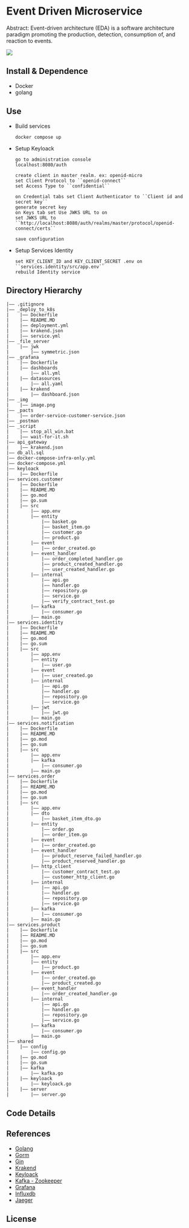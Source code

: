Event Driven Microservice
===
Abstract:
Event-driven architecture (EDA) is a software architecture paradigm promoting the production, detection, consumption of, and reaction to events.

![](https://github.com/faozimipa/micro/blob/development/_img/image.png)
## Install & Dependence
- Docker
- golang 

## Use
- Build services
  ```
  docker compose up
  ```
- Setup Keyloack
  ```
  go to administration console
  localhost:8080/auth

  create client in master realm. ex: openid-micro
  set Client Protocol to ``openid-connect``
  set Access Type to ``confidential``

  on Credential tabs set Client Authenticator to ``Client id and secret key``
  generate secret key 
  on Keys tab set Use JWKS URL to on
  set JWKS URL to ``http://localhost:8080/auth/realms/master/protocol/openid-connect/certs``
  
  save configuration 
  ```
- Setup Services Identity
  ```
  set KEY_CLIENT_ID and KEY_CLIENT_SECRET .env on ``services.identity/src/app.env``
  rebuild Identity service
  ```

## Directory Hierarchy
```
|—— .gitignore
|—— _deploy_to_k8s
|    |—— Dockerfile
|    |—— README.MD
|    |—— deployment.yml
|    |—— krakend.json
|    |—— service.yml
|—— _file_server
|    |—— jwk
|        |—— symmetric.json
|—— _grafana
|    |—— Dockerfile
|    |—— dashboards
|        |—— all.yml
|    |—— datasources
|        |—— all.yaml
|    |—— krakend
|        |—— dashboard.json
|—— _img
|    |—— image.png
|—— _pacts
|    |—— order-service-customer-service.json
|—— _postman
|—— _script
|    |—— stop_all_win.bat
|    |—— wait-for-it.sh
|—— api_gateway
|    |—— krakend.json
|—— db_all.sql
|—— docker-compose-infra-only.yml
|—— docker-compose.yml
|—— keyloack
|    |—— Dockerfile
|—— services.customer
|    |—— Dockerfile
|    |—— README.MD
|    |—— go.mod
|    |—— go.sum
|    |—— src
|        |—— app.env
|        |—— entity
|            |—— basket.go
|            |—— basket_item.go
|            |—— customer.go
|            |—— product.go
|        |—— event
|            |—— order_created.go
|        |—— event_handler
|            |—— order_completed_handler.go
|            |—— product_created_handler.go
|            |—— user_created_handler.go
|        |—— internal
|            |—— api.go
|            |—— handler.go
|            |—— repository.go
|            |—— service.go
|            |—— verify_contract_test.go
|        |—— kafka
|            |—— consumer.go
|        |—— main.go
|—— services.identity
|    |—— Dockerfile
|    |—— README.MD
|    |—— go.mod
|    |—— go.sum
|    |—— src
|        |—— app.env
|        |—— entity
|            |—— user.go
|        |—— event
|            |—— user_created.go
|        |—— internal
|            |—— api.go
|            |—— handler.go
|            |—— repository.go
|            |—— service.go
|        |—— jwt
|            |—— jwt.go
|        |—— main.go
|—— services.notification
|    |—— Dockerfile
|    |—— README.MD
|    |—— go.mod
|    |—— go.sum
|    |—— src
|        |—— app.env
|        |—— kafka
|            |—— consumer.go
|        |—— main.go
|—— services.order
|    |—— Dockerfile
|    |—— README.MD
|    |—— go.mod
|    |—— go.sum
|    |—— src
|        |—— app.env
|        |—— dto
|            |—— basket_item_dto.go
|        |—— entity
|            |—— order.go
|            |—— order_item.go
|        |—— event
|            |—— order_created.go
|        |—— event_handler
|            |—— product_reserve_failed_handler.go
|            |—— product_reserved_handler.go
|        |—— http_client
|            |—— customer_contract_test.go
|            |—— customer_http_client.go
|        |—— internal
|            |—— api.go
|            |—— handler.go
|            |—— repository.go
|            |—— service.go
|        |—— kafka
|            |—— consumer.go
|        |—— main.go
|—— services.product
|    |—— Dockerfile
|    |—— README.MD
|    |—— go.mod
|    |—— go.sum
|    |—— src
|        |—— app.env
|        |—— entity
|            |—— product.go
|        |—— event
|            |—— order_created.go
|            |—— product_created.go
|        |—— event_handler
|            |—— order_created_handler.go
|        |—— internal
|            |—— api.go
|            |—— handler.go
|            |—— repository.go
|            |—— service.go
|        |—— kafka
|            |—— consumer.go
|        |—— main.go
|—— shared
|    |—— config
|        |—— config.go
|    |—— go.mod
|    |—— go.sum
|    |—— kafka
|        |—— kafka.go
|    |—— keyloack
|        |—— keyloack.go
|    |—— server
|        |—— server.go
```
## Code Details
## References
- [Golang](https://go.dev)
- [Gorm](https://github.com/go-gorm/gorm)
- [Gin](https://github.com/gin-gonic/gin)
- [Krakend](https://github.com/devopsfaith/krakend)
- [Keyloack](https://github.com/keycloak/keycloak)
- [Kafka - Zookeeper]()
- [Grafana](https://grafana.com)
- [Influxdb]()
- [Jaeger](https://www.jaegertracing.io)
  
## License

